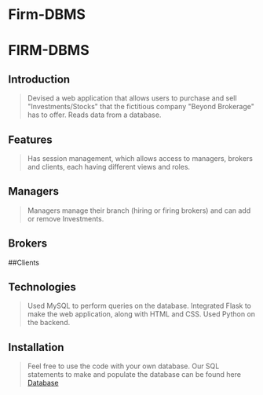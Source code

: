 # Firm-DBMS

# FIRM-DBMS

## Introduction

> Devised a web application that allows users to purchase and sell "Investments/Stocks" that the fictitious company "Beyond Brokerage" has to offer.
> Reads data from a database.

## Features
> Has session management, which allows access to managers, brokers and clients, each having different views and roles.

## Managers
> Managers manage their branch (hiring or firing brokers) and can add or remove Investments.


## Brokers
>

##Clients

## Technologies

> Used MySQL to perform queries on the database.
> Integrated Flask to make the web application, along with HTML and CSS.
> Used Python on the backend.


## Installation

> Feel free to use the code with your own database. Our SQL statements to make and populate the database can be found here [Database](https://github.com/easeghehey/Firm-DBMS/blob/main/sql%20statements/allinone)
